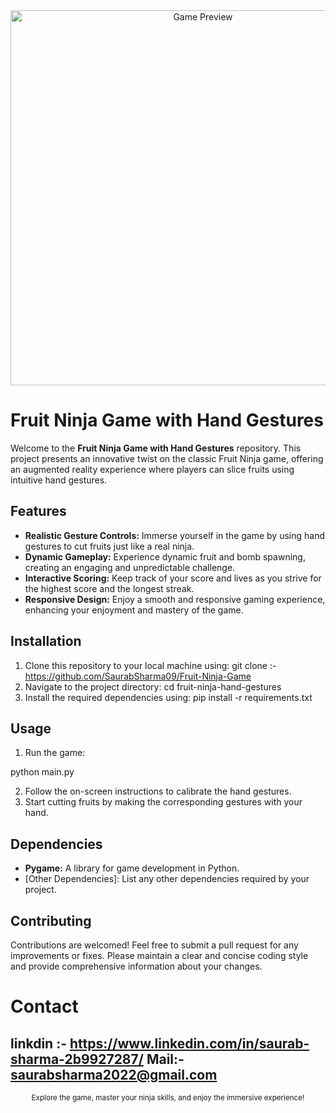 <div align="center">
  <img src="/path/to/game/preview/image.png" alt="Game Preview" width="600">
</div>

# Fruit Ninja Game with Hand Gestures

Welcome to the **Fruit Ninja Game with Hand Gestures** repository. This project presents an innovative twist on the classic Fruit Ninja game, offering an augmented reality experience where players can slice fruits using intuitive hand gestures.

## Features

- **Realistic Gesture Controls:** Immerse yourself in the game by using hand gestures to cut fruits just like a real ninja.
- **Dynamic Gameplay:** Experience dynamic fruit and bomb spawning, creating an engaging and unpredictable challenge.
- **Interactive Scoring:** Keep track of your score and lives as you strive for the highest score and the longest streak.
- **Responsive Design:** Enjoy a smooth and responsive gaming experience, enhancing your enjoyment and mastery of the game.

## Installation

1. Clone this repository to your local machine using:
git clone :- https://github.com/SaurabSharma09/Fruit-Ninja-Game
2. Navigate to the project directory:
cd fruit-ninja-hand-gestures
3. Install the required dependencies using:
pip install -r requirements.txt

## Usage

1. Run the game:

python main.py

2. Follow the on-screen instructions to calibrate the hand gestures.
3. Start cutting fruits by making the corresponding gestures with your hand.

## Dependencies

- **Pygame:** A library for game development in Python.
- [Other Dependencies]: List any other dependencies required by your project.

## Contributing

Contributions are welcomed! Feel free to submit a pull request for any improvements or fixes. Please maintain a clear and concise coding style and provide comprehensive information about your changes.

# Contact
linkdin :- https://www.linkedin.com/in/saurab-sharma-2b9927287/
Mail:-  saurabsharma2022@gmail.com
---

<div align="center">
<sub>Explore the game, master your ninja skills, and enjoy the immersive experience!</sub>
</div>
